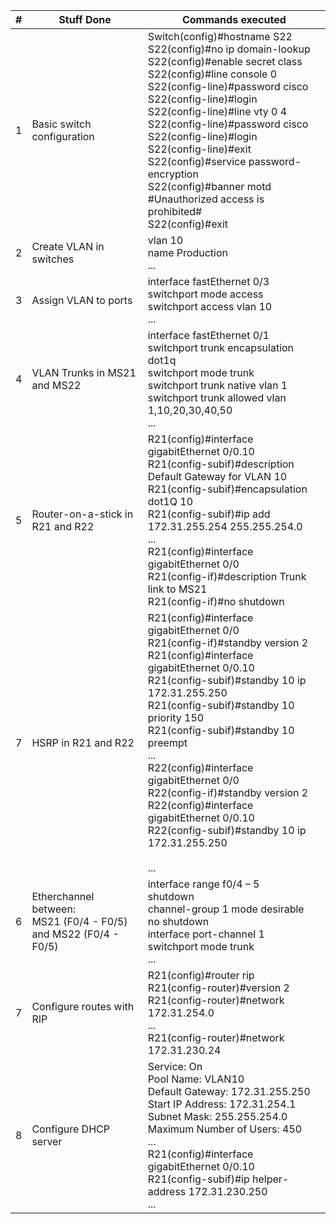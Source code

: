 | #    | Stuff Done                                                   | Commands executed                                            |
| ---- | ------------------------------------------------------------ | ------------------------------------------------------------ |
| 1    | Basic switch configuration                                   | Switch(config)#hostname S22<br />S22(config)#no ip domain-lookup<br />S22(config)#enable secret class<br />S22(config)#line console 0<br />S22(config-line)#password cisco<br />S22(config-line)#login<br />S22(config-line)#line vty 0 4<br />S22(config-line)#password cisco<br />S22(config-line)#login<br />S22(config-line)#exit<br />S22(config)#service password-encryption<br />S22(config)#banner motd #Unauthorized access is prohibited#<br />S22(config)#exit |
| 2    | Create VLAN in switches                                      | vlan 10<br />name Production<br />...                        |
| 3    | Assign VLAN to ports                                         | interface fastEthernet 0/3<br />switchport mode access<br />switchport access vlan 10<br />... |
| 4    | VLAN Trunks in MS21 and MS22                                 | interface fastEthernet 0/1<br />switchport trunk encapsulation dot1q<br />switchport mode trunk<br />switchport trunk native vlan 1<br />switchport trunk allowed vlan 1,10,20,30,40,50<br />... |
| 5    | Router-on-a-stick in R21 and R22                             | R21(config)#interface gigabitEthernet 0/0.10<br />R21(config-subif)#description Default Gateway for VLAN 10<br />R21(config-subif)#encapsulation dot1Q 10<br />R21(config-subif)#ip add 172.31.255.254 255.255.254.0<br />...<br />R21(config)#interface gigabitEthernet 0/0<br />R21(config-if)#description Trunk link to MS21<br />R21(config-if)#no shutdown |
| 7    | HSRP in R21 and R22                                          | R21(config)#interface gigabitEthernet 0/0<br />R21(config-if)#standby version 2<br />R21(config)#interface gigabitEthernet 0/0.10<br />R21(config-subif)#standby 10 ip 172.31.255.250<br />R21(config-subif)#standby 10 priority 150<br />R21(config-subif)#standby 10 preempt<br />...<br />R22(config)#interface gigabitEthernet 0/0<br />R22(config-if)#standby version 2<br />R22(config)#interface gigabitEthernet 0/0.10<br />R22(config-subif)#standby 10 ip 172.31.255.250<br /><br />... |
| 6    | Etherchannel between: <br />MS21 (F0/4 - F0/5) and MS22 (F0/4 - F0/5) | interface range f0/4 – 5<br />shutdown<br />channel-group 1 mode desirable<br />no shutdown<br />interface port-channel 1<br />switchport mode trunk<br />...<br /> |
| 7    | Configure routes with RIP                                    | R21(config)#router rip<br />R21(config-router)#version 2<br />R21(config-router)#network 172.31.254.0<br />...<br />R21(config-router)#network 172.31.230.24 |
| 8    | Configure DHCP server                                        | Service: On<br />Pool Name: VLAN10<br />Default Gateway: 172.31.255.250<br />Start IP Address: 172.31.254.1<br />Subnet Mask: 255.255.254.0<br />Maximum Number of Users: 450<br />...<br />R21(config)#interface gigabitEthernet 0/0.10<br />R21(config-subif)#ip helper-address 172.31.230.250<br />... |

